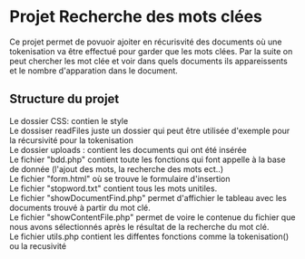 # Projet Recherche des mots clées

Ce projet permet de povuoir ajoiter en récurisvité des documents où une tokenisation va être effectué pour garder que les mots clées.
Par la suite on peut chercher les mot clée et voir dans quels documents ils appareissents et le nombre d'apparation dans le document.

## Structure du projet

Le dossier CSS: contien le style
<br>
Le dossiser readFiles juste un dossier qui peut être utilisée d'exemple pour la récursivité pour la tokenisation<br>
Le dossier uploads : contient les documents qui ont été insérée<br>
Le fichier "bdd.php" contient toute les fonctions qui font appelle à la base de donnée (l'ajout des mots, la recherche des mots ect..)<br>
Le fichier "form.html" où se trouve le formulaire d'insertion
<br>
Le fichier "stopword.txt" contient tous les mots unitiles.
<br>
Le fichier "showDocumentFind.php" permet d'affichier le tableau avec les documents trouvé à partir du mot clé.
<br>
Le fichier "showContentFile.php" permet de voire le contenue du fichier que nous avons sélectionnés après le résultat de la recherche du mot clé.
<br>
Le fichier utils.php contient les diffentes fonctions comme la tokenisation() ou la recusivité
